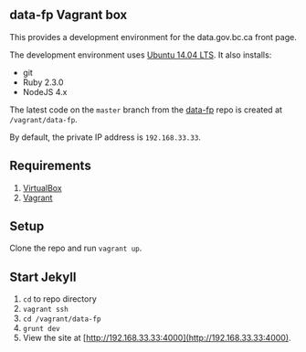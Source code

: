 data-fp Vagrant box
-------------------

This provides a development environment for the data.gov.bc.ca front page.

The development environment uses [Ubuntu 14.04 LTS](https://atlas.hashicorp.com/ubuntu/boxes/trusty64).  It also installs:

- git
- Ruby 2.3.0
- NodeJS 4.x

The latest code on the ```master``` branch from the [data-fp](https://github.com/bcgov/data-fp) repo is created at ```/vagrant/data-fp```.

By default, the private IP address is ```192.168.33.33```.

## Requirements
1. [VirtualBox][0]
2. [Vagrant][1]

## Setup
Clone the repo and run ```vagrant up```.

## Start Jekyll
1. ```cd``` to repo directory
2. ```vagrant ssh```
3. ```cd /vagrant/data-fp```
4. ```grunt dev```
5. View the site at [http://192.168.33.33:4000](http://192.168.33.33:4000).

[0]: https://www.virtualbox.org/
[1]: https://www.vagrantup.com/
[2]: https://github.com/bcgov/data-fp#development
[3]: https://github.com/bcgov/data-fp#starting-jekyll